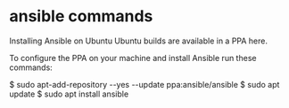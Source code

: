 # ansible commands

Installing Ansible on Ubuntu
Ubuntu builds are available in a PPA here.

To configure the PPA on your machine and install Ansible run these commands:

$ sudo apt-add-repository --yes --update ppa:ansible/ansible 
$ sudo apt update 
$ sudo apt install ansible
